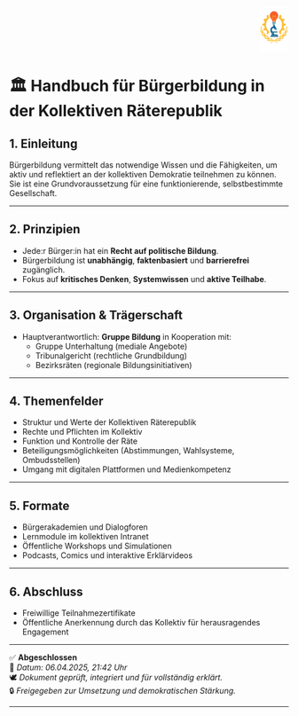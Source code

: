 <p align="right">
  <img src="https://raw.githubusercontent.com/hades-dux/Kollektive-Raeterepublik/main/Meta_und_Systemstruktur/logo_offiziell.png" alt="Logo der Kollektiven Räterepublik" height="80">
</p>

# 🏛️ Handbuch für Bürgerbildung in der Kollektiven Räterepublik
<!--
Autor: Fabio Weidner
Version: 1.0
Sektion: Bildung & Forschung
Veröffentlichung: April 2025
-->
## 1. Einleitung

Bürgerbildung vermittelt das notwendige Wissen und die Fähigkeiten, um aktiv und reflektiert an der kollektiven Demokratie teilnehmen zu können.  
Sie ist eine Grundvoraussetzung für eine funktionierende, selbstbestimmte Gesellschaft.

---

## 2. Prinzipien

- Jede:r Bürger:in hat ein **Recht auf politische Bildung**.
- Bürgerbildung ist **unabhängig**, **faktenbasiert** und **barrierefrei** zugänglich.
- Fokus auf **kritisches Denken**, **Systemwissen** und **aktive Teilhabe**.

---

## 3. Organisation & Trägerschaft

- Hauptverantwortlich: **Gruppe Bildung** in Kooperation mit:
  - Gruppe Unterhaltung (mediale Angebote)
  - Tribunalgericht (rechtliche Grundbildung)
  - Bezirksräten (regionale Bildungsinitiativen)

---

## 4. Themenfelder

- Struktur und Werte der Kollektiven Räterepublik
- Rechte und Pflichten im Kollektiv
- Funktion und Kontrolle der Räte
- Beteiligungsmöglichkeiten (Abstimmungen, Wahlsysteme, Ombudsstellen)
- Umgang mit digitalen Plattformen und Medienkompetenz

---

## 5. Formate

- Bürgerakademien und Dialogforen
- Lernmodule im kollektiven Intranet
- Öffentliche Workshops und Simulationen
- Podcasts, Comics und interaktive Erklärvideos

---

## 6. Abschluss

- Freiwillige Teilnahmezertifikate
- Öffentliche Anerkennung durch das Kollektiv für herausragendes Engagement

---

✅ **Abgeschlossen**  
📅 *Datum: 06.04.2025, 21:42 Uhr*  
🕊️ *Dokument geprüft, integriert und für vollständig erklärt.*  
🔒 *Freigegeben zur Umsetzung und demokratischen Stärkung.*

---


